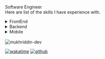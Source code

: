 Software Engineer
<br>
Here are list of the skills I have experience with.

<details>
  <summary>
    FrontEnd
  </summary>
  <br/>
  - HTML5
  <br/>
  - CSS3
  <br/>
  - SASS
    <br/>
  - Bootstrap[4/5]
    <br/>
  - TailwindCSS
    <br/>
  - JQuery
    <br/>
  - JavaScript (ES6)
    <br/>
  - TypeScript
    <br/>
  - ReactJS
    <br/>
  - Tanstack query
    <br/>
  - GraphQL
   <br/>
  - Redux toolkit 
    <br/>
  - Zustand
    <br/>
  - NextJS
    <br/>
  - React Router DOM
    <br/>
  - Styled-components
    <br/>
  - Material UI , Ant , NextUI , etc..
    <br/>
  - Jest and React Testing Library
    <br/>
  - Vitest
  <br/>
  - Cypress
  <br/>
  - Playwright
  <br/>
  - etc.
</details>

<details>
  <summary>
    Backend
  </summary>
  <br/>
  - PHP 8.1
  <br/>
  - MySQL , Oracle
  <br/>
  - Yii2
  <br/>
  - Laravel 11
  <br/>
  - Go lang
  <br/>
  - Nodejs
    <br/>
  - Express
    <br/>
  - JavaScript
    <br/>
  - TypeScript
    <br/>
  - MongoDB/Mongoose  
    <br/>
  - PostgreSql  
    <br/>
  - Docker  
    <br/>
  - etc.

</details>

<details>
  <summary>
    Mobile
  </summary>
  <br/>
  - React Native
    <br/>
  - Swift
    <br/>
  - Ionic
    <br/>
</details>
<br>

<img src="https://komarev.com/ghpvc/?username=mukhriddin-dev&label=Profile%20views&color=0e75b6&style=flat" alt="mukhriddin-dev"/>

[![wakatime](https://wakatime.com/badge/user/8ec9d743-2300-4556-b0b7-7af353685a76.svg)](https://wakatime.com/@8ec9d743-2300-4556-b0b7-7af353685a76)
[![github](https://img.shields.io/github/followers/mukhriddin-dev?logo=github&style=plastic)](https://github.com/mukhriddin-dev?tab=followers)
